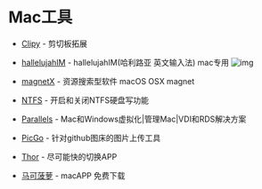 # Mac工具
- [Clipy](https://github.com/Clipy/Clipy) - 剪切板拓展
- [hallelujahIM](https://github.com/dongyuwei/hallelujahIM) - hallelujahIM(哈利路亚 英文输入法) mac专用 ![img](https://img.shields.io/github/stars/dongyuwei/hallelujahIM)
- [magnetX](https://github.com/youusername/magnetX) - 资源搜索型软件 macOS OSX magnet
- [NTFS](https://www.jianshu.com/p/81d9f7ff9172) - 开启和关闭NTFS硬盘写功能
- [Parallels](https://www.parallels.cn/) -  Mac和Windows虚拟化|管理Mac|VDI和RDS解决方案
- [PicGo](https://github.com/Molunerfinn/PicGo) - 针对github图床的图片上传工具
- [Thor](https://github.com/gbammc/Thor) - 尽可能快的切换APP

- [马可菠萝](https://www.macbl.com/) - macAPP 免费下载
